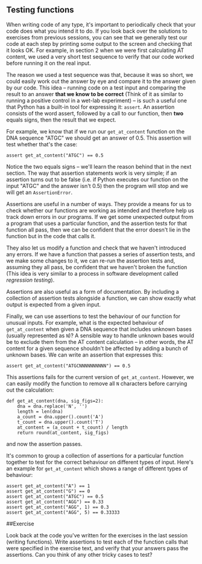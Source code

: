 <h2>Testing functions</h2>
When writing code of any type, it's important to periodically check that your code does what you intend it to do. If you look back over the solutions to exercises from previous sessions, you can see that we generally test our code at each step by printing some output to the screen and checking that it looks OK. For example, in section 2 when we were first calculating AT content, we used a very short test sequence to verify that our code worked before running it on the real input.

The reason we used a test sequence was that, because it was so short, we could easily work out the answer by eye and compare it to the answer given by our code. This idea – running code on a test input and comparing the result to an answer <b>that we know to be correct</b> (Think of it as similar to running a positive control in a wet-lab experiment) – is such a useful one that Python has a built-in tool for expressing it: <code>assert</code>. An assertion consists of the word assert, followed by a call to our function, then <b>two</b> equals signs, then the result that we expect.

For example, we know that if we run our <code>get_at_content</code> function on the DNA sequence "ATGC" we should get an answer of 0.5. This assertion will test whether that's the case:


    assert get_at_content("ATGC") == 0.5


Notice the two equals signs – we'll learn the reason behind that in the next section. The way that assertion statements work is very simple; if an assertion turns out to be false (i.e. if Python executes our function on the input "ATGC" and the answer isn't 0.5) then the program will stop and we will get an <code>AssertionError</code>.

Assertions are useful in a number of ways. They provide a means for us to check whether our functions are working as intended and therefore help us track down errors in our programs. If we get some unexpected output from a program that uses a particular function, and the assertion tests for that function all pass, then we can be confident that the error doesn't lie in the function but in the code that calls it.

They also let us modify a function and check that we haven't introduced any errors. If we have a function that passes a series of assertion tests, and we make some changes to it, we can re-run the assertion tests and, assuming they all pass, be confident that we haven't broken the function (This idea is very similar to a process in software development called <i>regression testing</i>).

Assertions are also useful as a form of documentation. By including a collection of assertion tests alongside a function, we can show exactly what output is expected from a given input.

Finally, we can use assertions to test the behaviour of our function for unusual inputs. For example, what is the expected behaviour of <code>get_at_content</code> when given a DNA sequence that includes unknown bases (usually represented as <code>N</code>)? A sensible way to handle unknown bases would be to exclude them from the AT content calculation – in other words, the AT content for a given sequence shouldn't be affected by adding a bunch of unknown bases. We can write an assertion that expresses this:


    assert get_at_content("ATGCNNNNNNNNNN") == 0.5


This assertions fails for the current version of <code>get_at_content</code>. However, we can easily modify the function to remove all <code>N</code> characters before carrying out the calculation:

    def get_at_content(dna, sig_figs=2):
        dna = dna.replace('N', '')
        length = len(dna)
        a_count = dna.upper().count('A')
        t_count = dna.upper().count('T')
        at_content = (a_count + t_count) / length
        return round(at_content, sig_figs)
        
and now the assertion passes.

It's common to group a collection of assertions for a particular function together to test for the correct behaviour on different types of input. Here's an example for <code>get_at_content</code> which shows a range of different types of behaviour:


    assert get_at_content("A") == 1
    assert get_at_content("G") == 0
    assert get_at_content("ATGC") == 0.5
    assert get_at_content("AGG") == 0.33
    assert get_at_content("AGG", 1) == 0.3
    assert get_at_content("AGG", 5) == 0.33333
    
##Exercise

Look back at the code you've written for the exercises in the last session (writing functions). Write assertions to test each of the function calls that were specified in the exercise text, and verify that your answers pass the assertions. Can you think of any other tricky cases to test?
